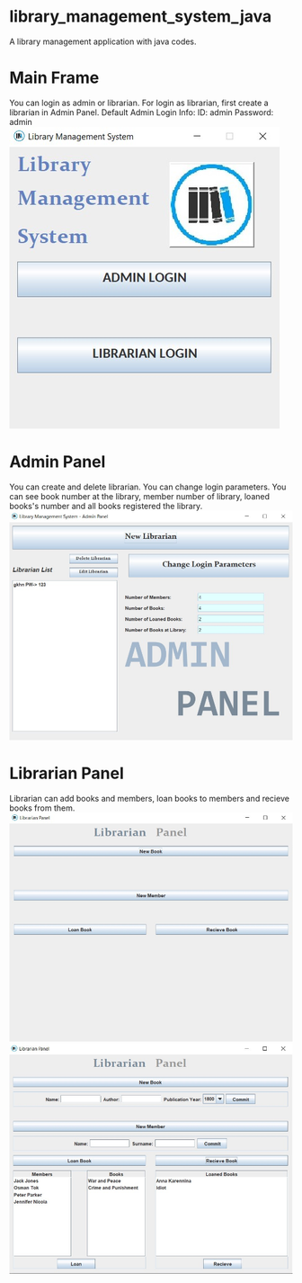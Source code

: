 # library_management_system_java
A library management application with java codes.

# Main Frame
You can login as admin or librarian. For login as librarian, first create a librarian in Admin Panel.
Default Admin Login Info:
ID: admin
Password: admin
![Screenshot](1.jpg)

# Admin Panel
You can create and delete librarian. You can change login parameters. You can see book number at the library, member number of library, loaned books's number and all books registered the library.
![Screenshot](2.jpg)

# Librarian Panel
Librarian can add books and members, loan books to members and recieve books from them.
![Screenshot](3.jpg)
![Screenshot](4.jpg)
